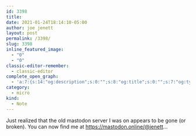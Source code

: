 ```yaml
---
id: 3398
title: 
date: 2021-01-24T18:14:10-05:00
author: joe jenett
layout: post
permalink: /3398/
slug: 3398
inline_featured_image:
  - "0"
  - "0"
classic-editor-remember:
  - classic-editor
complete_open_graph:
  - 'a:7:{s:14:"og:description";s:0:"";s:8:"og:title";s:0:"";s:7:"og:type";s:0:"";s:12:"twitter:card";s:7:"summary";s:15:"twitter:creator";s:0:"";s:19:"twitter:description";s:0:"";s:8:"og:image";s:0:"";}'
category:
  - micro
kind:
  - Note
---
```

Just realized that the old mastodon server I was on appears to be gone (or broken). You can now find me at <https://mastodon.online/@jenett>...